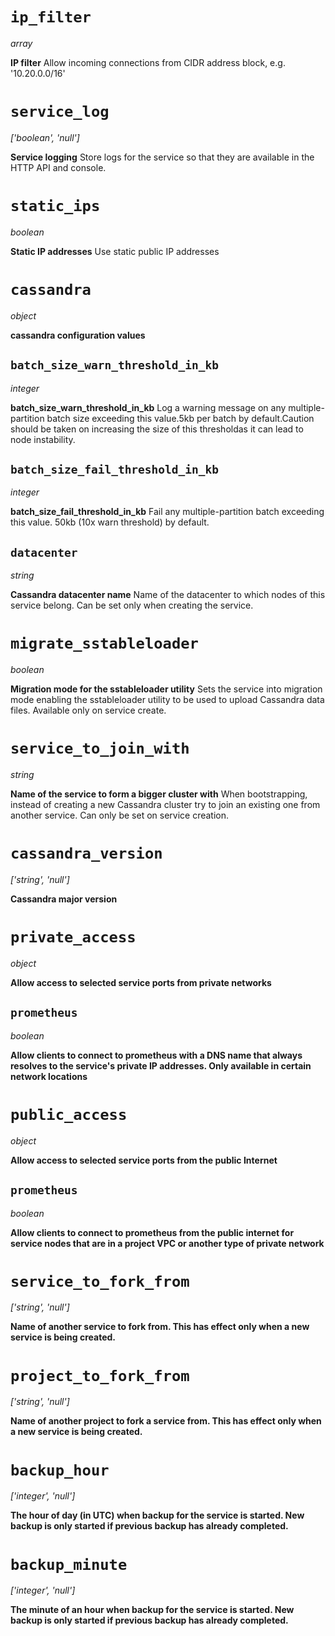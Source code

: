 # `ip_filter`

*array*

**IP filter** Allow incoming connections from CIDR address block, e.g.
\'10.20.0.0/16\'

# `service_log`

*\[\'boolean\', \'null\'\]*

**Service logging** Store logs for the service so that they are
available in the HTTP API and console.

# `static_ips`

*boolean*

**Static IP addresses** Use static public IP addresses

# `cassandra`

*object*

**cassandra configuration values**

## `batch_size_warn_threshold_in_kb`

*integer*

**batch_size_warn_threshold_in_kb** Log a warning message on any
multiple-partition batch size exceeding this value.5kb per batch by
default.Caution should be taken on increasing the size of this
thresholdas it can lead to node instability.

## `batch_size_fail_threshold_in_kb`

*integer*

**batch_size_fail_threshold_in_kb** Fail any multiple-partition batch
exceeding this value. 50kb (10x warn threshold) by default.

## `datacenter`

*string*

**Cassandra datacenter name** Name of the datacenter to which nodes of
this service belong. Can be set only when creating the service.

# `migrate_sstableloader`

*boolean*

**Migration mode for the sstableloader utility** Sets the service into
migration mode enabling the sstableloader utility to be used to upload
Cassandra data files. Available only on service create.

# `service_to_join_with`

*string*

**Name of the service to form a bigger cluster with** When
bootstrapping, instead of creating a new Cassandra cluster try to join
an existing one from another service. Can only be set on service
creation.

# `cassandra_version`

*\['string\', \'null\'\]*

**Cassandra major version**

# `private_access`

*object*

**Allow access to selected service ports from private networks**

## `prometheus`

*boolean*

**Allow clients to connect to prometheus with a DNS name that always
resolves to the service's private IP addresses. Only available in
certain network locations**

# `public_access`

*object*

**Allow access to selected service ports from the public Internet**

## `prometheus`

*boolean*

**Allow clients to connect to prometheus from the public internet for
service nodes that are in a project VPC or another type of private
network**

# `service_to_fork_from`

*\['string\', \'null\'\]*

**Name of another service to fork from. This has effect only when a new
service is being created.**

# `project_to_fork_from`

*\['string\', \'null\'\]*

**Name of another project to fork a service from. This has effect only
when a new service is being created.**

# `backup_hour`

*\[\'integer\', \'null\'\]*

**The hour of day (in UTC) when backup for the service is started. New
backup is only started if previous backup has already completed.**

# `backup_minute`

*\[\'integer\', \'null\'\]*

**The minute of an hour when backup for the service is started. New
backup is only started if previous backup has already completed.**
